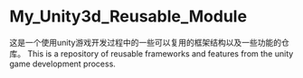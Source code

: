 # My_Unity3d_Reusable_Module
这是一个使用unity游戏开发过程中的一些可以复用的框架结构以及一些功能的仓库。
This is a repository of reusable frameworks and features from the unity game development process.
